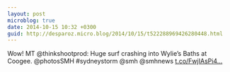 ```yaml
---
layout: post
microblog: true
date: 2014-10-15 10:32 +0300
guid: http://desparoz.micro.blog/2014/10/15/t522288969426280448.html
---
```

Wow! MT @thinkshootprod: Huge surf crashing into Wylie’s Baths at Coogee. @photosSMH #sydneystorm @smh @smhnews [t.co/FwjIAsPi4...](http://t.co/FwjIAsPi4a)
